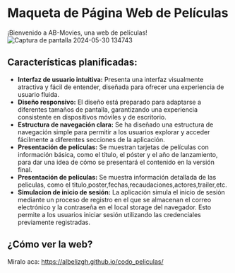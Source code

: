 # Maqueta de Página Web de Películas

¡Bienvenido a AB-Movies, una web de películas!
![Captura de pantalla 2024-05-30 134743](https://github.com/albelizGH/codo_peliculas/assets/129092769/e6eba4a1-bad1-4139-8c17-52e452a9ff33)
## Características planificadas:

- **Interfaz de usuario intuitiva:** Presenta una interfaz visualmente atractiva y fácil de entender, diseñada para ofrecer una experiencia de usuario fluida.
- **Diseño responsivo:** El diseño está preparado para adaptarse a diferentes tamaños de pantalla, garantizando una experiencia consistente en dispositivos móviles y de escritorio.
- **Estructura de navegación clara:** Se ha diseñado una estructura de navegación simple para permitir a los usuarios explorar y acceder fácilmente a diferentes secciones de la aplicación.
- **Presentación de películas:** Se muestran tarjetas de películas con información básica, como el título, el póster y el año de lanzamiento, para dar una idea de cómo se presentará el contenido en la versión final.
- **Presentación de películas:** Se muestra información detallada de las peliculas, como el titulo,poster,fechas,recaudaciones,actores,trailer,etc.
- **Simulacion de inicio de sesión:** La aplicación simula el inicio de sesión mediante un proceso de registro en el que se almacenan el correo electrónico y la contraseña en el local storage del navegador. Esto permite a los usuarios iniciar sesión utilizando las credenciales previamente registradas.
## ¿Cómo ver la web?
Miralo aca:
https://albelizgh.github.io/codo_peliculas/

